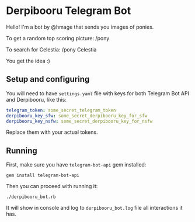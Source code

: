 # Derpibooru Telegram Bot

Hello! I'm a bot by @hmage that sends you images of ponies.

To get a random top scoring picture: /pony

To search for Celestia: /pony Celestia

You get the idea :)

## Setup and configuring

You will need to have `settings.yaml` file with keys for both Telegram Bot API and Derpibooru, like this:
```yaml
telegram_token: some_secret_telegram_token
derpibooru_key_sfw: some_secret_derpibooru_key_for_sfw
derpibooru_key_nsfw: some_secret_derpibooru_key_for_nsfw
```

Replace them with your actual tokens.

## Running
First, make sure you have `telegram-bot-api` gem installed:
```
gem install telegram-bot-api
```

Then you can proceed with running it:
```
./derpibooru_bot.rb
```

It will show in console and log to `derpibooru_bot.log` file all interactions it has.
